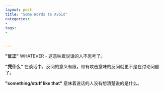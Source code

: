 ```yaml
---
layout: post
title: "Some Words to Avoid"
categories:
- 
tags:
- 


---
```


**"反正"**
WHATEVER - 这意味着说话的人不思考了。

**"凭什么"**
在谈话中，反问的意义有限，带有攻击意味的反问就更不是在讨论问题了。

**"something/stuff like that"**
意味着说话的人没有想清楚说的是什么。
